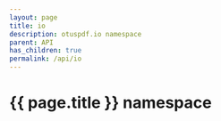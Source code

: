 ```yaml
---
layout: page
title: io
description: otuspdf.io namespace
parent: API
has_children: true
permalink: /api/io
---
```


<h1>{{ page.title }} namespace</h1>
